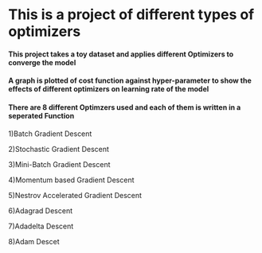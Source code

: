 # This is a project of different types of optimizers

#### This project takes a toy dataset and applies different Optimizers to converge the model

#### A graph is plotted of cost function against hyper-parameter to show the effects of different optimizers on learning rate of the model

#### There are 8 different Optimzers used and each of them is written in a seperated Function

1)Batch Gradient Descent

2)Stochastic Gradient Descent

3)Mini-Batch Gradient Descent

4)Momentum based Gradient Descent

5)Nestrov Accelerated Gradient Descent

6)Adagrad Descent

7)Adadelta Descent

8)Adam Descet   
